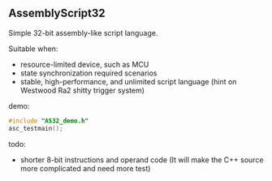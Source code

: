 ## AssemblyScript32

Simple 32-bit assembly-like script language.

Suitable when:
- resource-limited device, such as MCU
- state synchronization required scenarios
- stable, high-performance, and unlimited script language (hint on Westwood Ra2 shitty trigger system)

demo:
```C++
#include "AS32_demo.h"
asc_testmain();
```

todo:
- shorter 8-bit instructions and operand code (It will make the C++ source more complicated and need more test)

